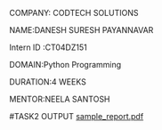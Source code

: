 COMPANY: CODTECH SOLUTIONS

NAME:DANESH SURESH PAYANNAVAR

Intern ID :CT04DZ151

DOMAIN:Python Programming

DURATION:4 WEEKS

MENTOR:NEELA SANTOSH

#TASK2 OUTPUT
[sample_report.pdf](https://github.com/user-attachments/files/21697755/sample_report.pdf)
